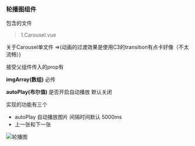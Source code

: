 ### 轮播图组件

包含的文件

> 1.Carousel.vue

关于Carousel单文件 =>(动画的过渡效果是使用C3的transition有点卡好像（不太流畅）)

接受父组件传入的prop有 

**imgArray(数组)** 必传 

**autoPlay(布尔值)**  是否开启自动播放 默认关闭

 实现的功能有三个

* autoPlay 自动播放图片 间隔时间默认 5000ms
* 上一张和下一张

![轮播图](https://panali.oss-cn-hangzhou.aliyuncs.com/github%E4%BB%93%E5%BA%93/MyComponent/%E8%BD%AE%E6%92%AD%E5%9B%BE%E7%BB%84%E4%BB%B6/carousel.gif)
